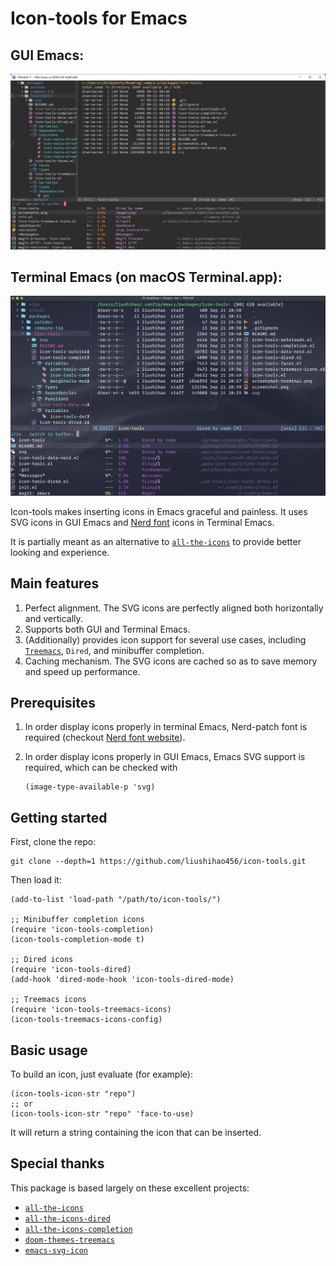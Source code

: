 # Icon-tools for Emacs
## GUI Emacs:
![Screenshot](./screenshot.png)

## Terminal Emacs (on macOS Terminal.app):
![Screenshot](./screenshot-terminal.png)

Icon-tools makes inserting icons in Emacs graceful and painless. It uses SVG icons in GUI Emacs and [Nerd font](https://www.nerdfonts.com/) icons in Terminal Emacs.

It is partially meant as an alternative to [`all-the-icons`](https://github.com/domtronn/all-the-icons.el) to provide better looking and experience.

## Main features

1. Perfect alignment. The SVG icons are perfectly aligned both horizontally and vertically.
2. Supports both GUI and Terminal Emacs.
3. (Additionally) provides icon support for several use cases, including [`Treemacs`](https://github.com/Alexander-Miller/treemacs), `Dired`, and minibuffer completion.
4. Caching mechanism. The SVG icons are cached so as to save memory and speed up performance.

## Prerequisites

1. In order display icons properly in terminal Emacs, Nerd-patch font is required (checkout [Nerd font website](https://www.nerdfonts.com/)).
2. In order display icons properly in GUI Emacs, Emacs SVG support is required, which can be checked with
   
   ``` elisp
   (image-type-available-p 'svg)
   ```

## Getting started

First, clone the repo:

``` shell
git clone --depth=1 https://github.com/liushihao456/icon-tools.git
```

Then load it:

``` elisp
(add-to-list 'load-path "/path/to/icon-tools/")

;; Minibuffer completion icons
(require 'icon-tools-completion)
(icon-tools-completion-mode t)

;; Dired icons
(require 'icon-tools-dired)
(add-hook 'dired-mode-hook 'icon-tools-dired-mode)

;; Treemacs icons
(require 'icon-tools-treemacs-icons)
(icon-tools-treemacs-icons-config)
```

## Basic usage

To build an icon, just evaluate (for example):

``` elisp
(icon-tools-icon-str "repo")
;; or
(icon-tools-icon-str "repo" 'face-to-use)
```

It will return a string containing the icon that can be inserted.

## Special thanks

This package is based largely on these excellent projects:

* [`all-the-icons`](https://github.com/domtronn/all-the-icons.el)
* [`all-the-icons-dired`](https://github.com/jtbm37/all-the-icons-dired)
* [`all-the-icons-completion`](https://github.com/iyefrat/all-the-icons-completion)
* [`doom-themes-treemacs`](https://github.com/doomemacs/themes)
* [`emacs-svg-icon`](https://github.com/rougier/emacs-svg-icon)

